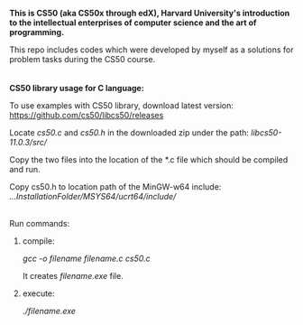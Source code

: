 **This is CS50 (aka CS50x through edX), Harvard University's introduction to the intellectual enterprises of computer science and the art of programming.**

This repo includes codes which were developed by myself as a solutions for problem tasks during the CS50 course.   
<br>
<br>
**CS50 library usage for C language:**

To use examples with CS50 library, download latest version:
https://github.com/cs50/libcs50/releases

Locate _cs50.c_ and _cs50.h_ in the downloaded zip under the path: _libcs50-11.0.3/src/_

Copy the two files into the location of the *.c file which should be compiled and run.

Copy cs50.h to location path of the MinGW-w64 include:  _...InstallationFolder/MSYS64/ucrt64/include/_

<br>
Run commands:

1. compile:
   
    _gcc -o filename filename.c cs50.c_
   
    It creates _filename.exe_ file.

3. execute:
   
    _./filename.exe_

